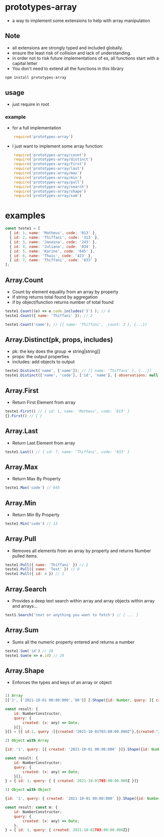 # prototypes-array

- a way to implement some extensions to help with array manipulation

## Note
 
 - all extensions are strongly typed and included globally.
 - ensure the least risk of collision and lack of understanding.
 - in order not to risk future implementations of es, all functions start with a capital letter
 - You don't need to extend all the functions in this library


``` bash
npm install prototypes-array
```

## usage

 - just require in root

### example

- for a full implementation

``` js
    require('prototypes-array')
```

- I just want to implement some array function:

``` js
    require('prototypes-array/count')
    require('prototypes-array/distinct')
    require('prototypes-array/first')
    require('prototypes-array/last')
    require('prototypes-array/max')
    require('prototypes-array/min')
    require('prototypes-array/pull')
    require('prototypes-array/search')
    require('prototypes-array/shape')
    require('prototypes-array/sum')
``` 

# examples

``` js
const teste1 = [
  { id: 1, name: 'Matheus', code: '013' },
  { id: 2, name: 'Thiffani', code: '313' },
  { id: 3, name: 'Janaina', code: '243' },
  { id: 4, name: 'Juliana', code: '034' },
  { id: 5, name: 'Karine', code: '645' },
  { id: 6, name: 'Thais', code: '423' },
  { id: 7, name: 'Thiffani', code: '033' }
];
```

## Array.Count

- Count by element equality from an array by property 
- if string returns total found by aggregation
- if by object/function returns number of total found

``` js
teste1.Count((e) => e.code.includes('3') ); // 6
teste1.Count({ name: 'Thiffani' }); // 2

teste1.Count('name'); // [{ name: 'Thiffani', _count: 2 }, {...}]
```

## Array.Distinct(pk, props, includes)

- pk: the key does the group => string|string[]
- props: the output properties
- includes: add objects to output

``` js
teste1.Distinct('name', ['name']); // [{ name: 'Thiffani' }, {...}]
teste1.Distinct(['name', 'code'], ['id', 'name'], { observations: null })); // [{ id: 2, name: 'Thiffani',  observations: null  }, {...}]
```

## Array.First

- Return First Element from array

``` js
teste1.First() // { id: 1, name: 'Matheus', code: '013' }
{}.First() // { }
```

## Array.Last

- Return Last Element from array

``` js
teste1.Last() // { id: 7, name: 'Thiffani', code: '033' }
```

## Array.Max

- Return Max By Property

``` js
teste1.Max('code') // 645
```

## Array.Min

- Return Min By Property

``` js
teste1.Min('code') // 13
```

## Array.Pull

- Removes all elements from an array by property and returns Number pulled items.

``` js
teste1.Pull({ name: 'Thiffani' }) // 2
teste1.Pull({ name: 'Test' }) // 0
teste1.Pull({ id: 4 }) // 1
```

## Array.Search

- Provides a deep text search within array and array objects within array and arrays...

``` js
test1.Search('text or anything you want to fetch') // [ ... ]
```

## Array.Sum

- Sums all the numeric property entered and returns a number

``` js
teste1.Sum('id') // 28
teste1.Sum(e => e.id) // 28
```

## Array.Shape

- Enforces the types and keys of an array or object

``` js 

1) Array
[['1', ['2021-10-01 00:00:000','00']] ].Shape({id: Number, query: [{ created: (x) => new Date(x) }]}) 

const result: {
    id: NumberConstructor;
    query: {
        created: (x: any) => Date;
    }[];
}[] = [{ id:1, query :[{created:"2021-10-01T03:00:00.000Z"},{created:"2000-01-01T02:00:00.000Z"}]}]

2) Object with Array

{id: '1', query: [{ created: '2021-10-01 00:00:000' }]}.Shape({id: Number, query: [{ created: (x) => new Date(x) }]}) 

const result: {
    id: NumberConstructor;
    query: {
        created: (x: any) => Date;
    }[];
} = { id: 1, query: [ { created: 2021-10-01T03:00:00.000Z }]}

3) Object with Object

{id: '1', query: { created: '2021-10-01 00:00:000' }}.Shape({id: Number, query: { created: (x) => new Date(x) }}) 

const result: const m: {
    id: NumberConstructor;
    query: {
        created: (x: any) => Date;
    };
} = { id: 1, query: { created: 2021-10-01T03:00:00.000Z}}

```
